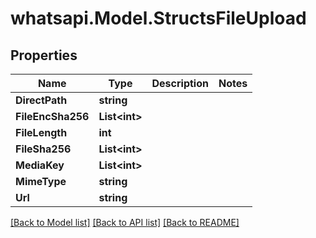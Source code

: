 
# whatsapi.Model.StructsFileUpload

## Properties

Name | Type | Description | Notes
------------ | ------------- | ------------- | -------------
**DirectPath** | **string** |  | 
**FileEncSha256** | **List&lt;int&gt;** |  | 
**FileLength** | **int** |  | 
**FileSha256** | **List&lt;int&gt;** |  | 
**MediaKey** | **List&lt;int&gt;** |  | 
**MimeType** | **string** |  | 
**Url** | **string** |  | 

[[Back to Model list]](../README.md#documentation-for-models)
[[Back to API list]](../README.md#documentation-for-api-endpoints)
[[Back to README]](../README.md)

